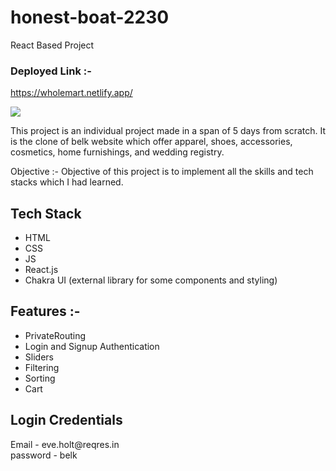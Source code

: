 # honest-boat-2230
React Based Project

<span> <h3>Deployed Link :- </h3> https://wholemart.netlify.app/ </span> 
<br/>

<img src="https://static1.lenskart.com/media/desktop/img/Jan23/sunglasses/Sun-Banner-web.gif" />

This project is an individual project made in a span of 5 days from scratch. It is the clone of belk website which offer apparel, shoes, accessories, cosmetics, home furnishings, and wedding registry.

Objective :- Objective of this project is to implement all the skills and tech stacks which I had learned. 

<h2>Tech Stack</h2>
<ul>
  <li>HTML</li>
  <li>CSS</li>
  <li>JS</li>
  <li>React.js</li>
  <li>Chakra UI (external library for some components and styling)</li>
 </ul>
 
 
 <h2>Features :- </h2>
 <ul>
 <li> PrivateRouting</li>
 <li> Login and Signup Authentication</li>
 <li> Sliders</li>
 <li> Filtering</li>
 <li> Sorting</li>
 <li> Cart </li>
 </ul>
 
 <h2> Login Credentials </h2>
 Email - eve.holt@reqres.in
 <br/>
 password - belk
